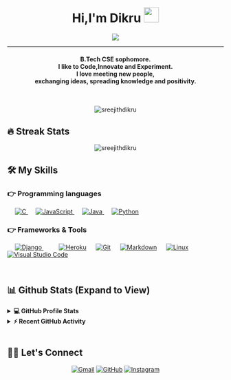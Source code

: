 <h1 align="center">Hi,I'm Dikru <img src="https://media.giphy.com/media/hvRJCLFzcasrR4ia7z/giphy.gif" width="35"></h1>
<p align="center">
  <a href="https://github.com/DenverCoder1/readme-typing-svg"><img src="https://readme-typing-svg.herokuapp.com?lines=Computer+Science+Engineering+Student;Backend+Developer;Always%20learning%20new%20things&center=true&width=500&height=50"></a>
</p>
<hr/>
<h4 align="center">B.Tech CSE sophomore.<br>
I like to Code,Innovate and Experiment.<br>
 I love meeting new people,<br> exchanging ideas, spreading knowledge and positivity.</h4>
<br>
<p align="center"> <img src="https://komarev.com/ghpvc/?username=sreejithdikru&label=Profile%20Views%20&color=dc143c&style=plastic" alt="sreejithdikru" /> </p>

## 🔥 Streak Stats
<p align="center"><img align="center" src="https://github-readme-streak-stats.herokuapp.com/?user=sreejithliterally&theme=algolia" alt="sreejithdikru" /></p>

## 🛠️ My Skills

### 👉 Programming languages

<p align="left"> 
  &emsp; 
  <a href="https://www.cprogramming.com/" target="_blank"> 
    <img alt="C" src="https://img.shields.io/badge/C%20-%232370ED.svg?logo=c&logoColor=white">
  </a> 
&emsp;
  <a href="https://developer.mozilla.org/en-US/docs/Web/JavaScript" target="_blank"> 
     <img alt="JavaScript" src="https://img.shields.io/badge/JavaScript%20-%23F7DF1E.svg?logo=javascript&logoColor=black">
   </a>
  &emsp;
  <a href="https://www.java.com" target="_blank"> 
    <img alt="Java" src="https://img.shields.io/badge/Java-%23007396.svg?logo=java&logoColor=white">
  </a>
  &emsp;
   <a href="https://www.python.org" target="_blank">
    <img alt="Python" src="https://img.shields.io/badge/Python%20-%2314354C.svg?logo=python&logoColor=white">
  </a>
  
</p>


 ### 👉 Frameworks & Tools
 
<p>
   &emsp;
  <a href="https://django.com" target="_blank"> 
    <img alt="Django" src="https://camo.githubusercontent.com/4ffb9aa4d75775320d01cbc9d81bc8fc11e9eb668fc48c7eefa537a8a9bd6652/68747470733a2f2f696d672e736869656c64732e696f2f62616467652f646a616e676f2d3131324431462e7376673f267374796c653d666c6174266c6f676f3d646a616e676f266c6f676f436f6c6f723d7768697465"/>
  </a>
  &emsp; 
  &emsp;
    <a href="https://www.heroku.com/"><img alt="Heroku" src="https://img.shields.io/badge/Heroku%20-%23430098.svg?logo=heroku&logoColor=white"></a>  
  &emsp;
    <a href="#"><img alt="Git" src="https://img.shields.io/badge/Git%20-%23F05033.svg?logo=git&logoColor=white"></a>
  &emsp;
    <a href="#"><img alt="Markdown" src="https://img.shields.io/badge/Markdown-000000?style=flate&logo=markdown&logoColor=white"></a>
  &emsp;
    <a href="#"><img alt="Linux" src="https://img.shields.io/badge/Linux-FCC624?style=flat&logo=linux&logoColor=black"></a>
  &emsp;
    <a href="#"><img alt="Visual Studio Code" src="https://img.shields.io/badge/Visual%20Studio%20Code-0078d7.svg?logo=visual-studio-code&logoColor=white"></a>
 
</p>

<br/>

## 📊 Github Stats (Expand to View) 


<details> 
  <summary><b>💻 GitHub Profile Stats</b></summary>
  <br/>
  <p align="center">
    <a href="https://github.com/sreejithdikru"><img align="center" src="https://github-readme-stats.vercel.app/api?username=sreejithdikru&show_icons=true&locale=en&theme=algolia" alt="sreejithdikru" height="192px"/></a>
	</p>
	<p  align="center">
	  <img src="https://github-readme-stats.vercel.app/api/top-langs?username=sreejithdikru&show_icons=true&locale=en&layout=compact&theme=algolia" alt="sreejithdikru" height="192px"/>
	</p>
  <br/>
  <b>Note:</b> Top languages is only a metric of the languages my public code consists of and doesn't reflect experience or skill level.
  </p>
</details>


<details>
  <summary><b>⚡ Recent GitHub Activity</b></summary>
  <br/>
   <a href="https://github.com/sreejithdikru"><img alt="Dikru's Activity Graph" src="https://activity-graph.herokuapp.com/graph?username=sreejithdikru&custom_title=Dikru's%20Contribution%20Graph&theme=react-dark" /></a>
  <br/>

</details>

<br/>

## 🙋‍♀️ Let's Connect
<p align="center">
	<a href="mailto:imsreejithofficial@gmail.com"><img src="https://img.icons8.com/bubbles/50/000000/gmail.png" alt="Gmail"/></a>
	<a href="https://github.com/sreejithdikru"><img src="https://img.icons8.com/bubbles/50/000000/github.png" alt="GitHub"/></a>
	<a href="https://www.linkedin.com/in/sreejith-s-438839196/><img src="https://img.icons8.com/bubbles/50/000000/linkedin.png" alt="LinkedIn"/></a>
	<a href="https://instagram.com/sreejithliterally"><img src="https://img.icons8.com/bubbles/50/000000/instagram.png" alt="Instagram"/></a>
	
</p>





<!--img align="right" alt="Coding" width="450" src="https://camo.githubusercontent.com/6607041227d81f650340ff070cc2843518acad359b57e5bb054a9fb7127aa041/68747470733a2f2f63646e2e6472696262626c652e636f6d2f75736572732f323634363432332f73637265656e73686f74732f353530373139362f636f6d70757465722e676966" data-canonical-src="https://cdn.dribbble.com/users/2646423/screenshots/5507196/computer.gif" style="max-width:100%;"/-->
